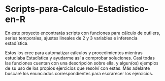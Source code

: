 # Scripts-para-Calculo-Estadistico-en-R
En este proyecto encontrarás scripts con funciones para cálculo de outliers, series temporales, ajustes lineales de 2 y 3 variables e inferencia estadística. 

Estos los cree para automatizar cálculos y procedimientos mientras estudiaba Estadística y ayudarme así a comprobar soluciones. Casi todas las funciones cuentan con una descripción sobre ella, y algun(os) ejemplos de su uso de los propios ejercicios que resolví con estas. Más adelante buscaré los enunciados correspondientes para escrarecer los ejercicios.
